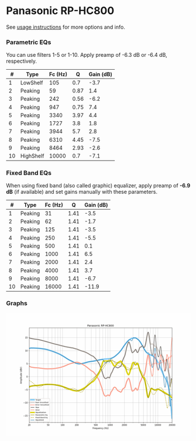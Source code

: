 # Panasonic RP-HC800
See [usage instructions](https://github.com/jaakkopasanen/AutoEq#usage) for more options and info.

### Parametric EQs
You can use filters 1-5 or 1-10. Apply preamp of -6.3 dB or -6.4 dB, respectively.

|   # | Type      |   Fc (Hz) |    Q |   Gain (dB) |
|-----|-----------|-----------|------|-------------|
|   1 | LowShelf  |       105 | 0.7  |        -3.7 |
|   2 | Peaking   |        59 | 0.87 |         1.4 |
|   3 | Peaking   |       242 | 0.56 |        -6.2 |
|   4 | Peaking   |       947 | 0.75 |         7.4 |
|   5 | Peaking   |      3340 | 3.97 |         4.4 |
|   6 | Peaking   |      1727 | 3.8  |         1.8 |
|   7 | Peaking   |      3944 | 5.7  |         2.8 |
|   8 | Peaking   |      6310 | 4.45 |        -7.5 |
|   9 | Peaking   |      8464 | 2.93 |        -2.6 |
|  10 | HighShelf |     10000 | 0.7  |        -7.1 |

### Fixed Band EQs
When using fixed band (also called graphic) equalizer, apply preamp of **-6.9 dB** (if available) and set gains manually with these parameters.

|   # | Type    |   Fc (Hz) |    Q |   Gain (dB) |
|-----|---------|-----------|------|-------------|
|   1 | Peaking |        31 | 1.41 |        -3.5 |
|   2 | Peaking |        62 | 1.41 |        -1.7 |
|   3 | Peaking |       125 | 1.41 |        -3.5 |
|   4 | Peaking |       250 | 1.41 |        -5.5 |
|   5 | Peaking |       500 | 1.41 |         0.1 |
|   6 | Peaking |      1000 | 1.41 |         6.5 |
|   7 | Peaking |      2000 | 1.41 |         2.4 |
|   8 | Peaking |      4000 | 1.41 |         3.7 |
|   9 | Peaking |      8000 | 1.41 |        -6.7 |
|  10 | Peaking |     16000 | 1.41 |       -11.9 |

### Graphs
![](./Panasonic%20RP-HC800.png)
